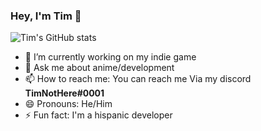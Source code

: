 ### Hey, I'm Tim 👋

![Tim's GitHub stats](https://github-readme-stats.vercel.app/api?username=TimNotHere&show_icons=true&theme=dark)


- 🔭 I’m currently working on my indie game
- 💬 Ask me about anime/development
- 📫 How to reach me: You can reach me Via my discord **TimNotHere#0001**
- 😄 Pronouns: He/Him
- ⚡ Fun fact: I'm a hispanic developer
